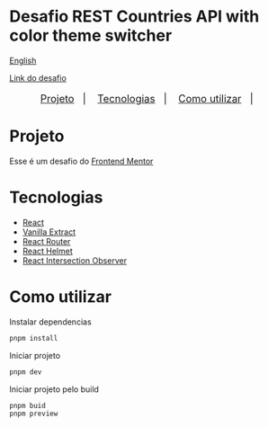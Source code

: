 # Desafio REST Countries API with color theme switcher

[English](./README_English.md)

[Link do desafio](https://www.frontendmentor.io/challenges/rest-countries-api-with-color-theme-switcher-5cacc469fec04111f7b848ca)

<p align="center" style="font-size: 18px;">
  <a href="#project">Projeto</a>&nbsp;&nbsp;&nbsp;|&nbsp;&nbsp;&nbsp;
  <a href="#techs">Tecnologias</a>&nbsp;&nbsp;&nbsp;|&nbsp;&nbsp;&nbsp;
  <a href="#how-to-use">Como utilizar</a>&nbsp;&nbsp;&nbsp;|&nbsp;&nbsp;&nbsp;
</p>


# Projeto

Esse é um desafio do [Frontend Mentor](https://www.frontendmentor.io) 

# Tecnologias

- [React](https://react.dev/)
- [Vanilla Extract](https://vanilla-extract.style/)
- [React Router](https://reactrouter.com/en/main)
- [React Helmet](https://github.com/nfl/react-helmet)
- [React Intersection Observer](https://github.com/thebuilder/react-intersection-observer)

# Como utilizar

Instalar dependencias

```bash
pnpm install
```

Iniciar projeto

```bash
pnpm dev
```

Iniciar projeto pelo build

```bash
pnpm buid
pnpm preview
```